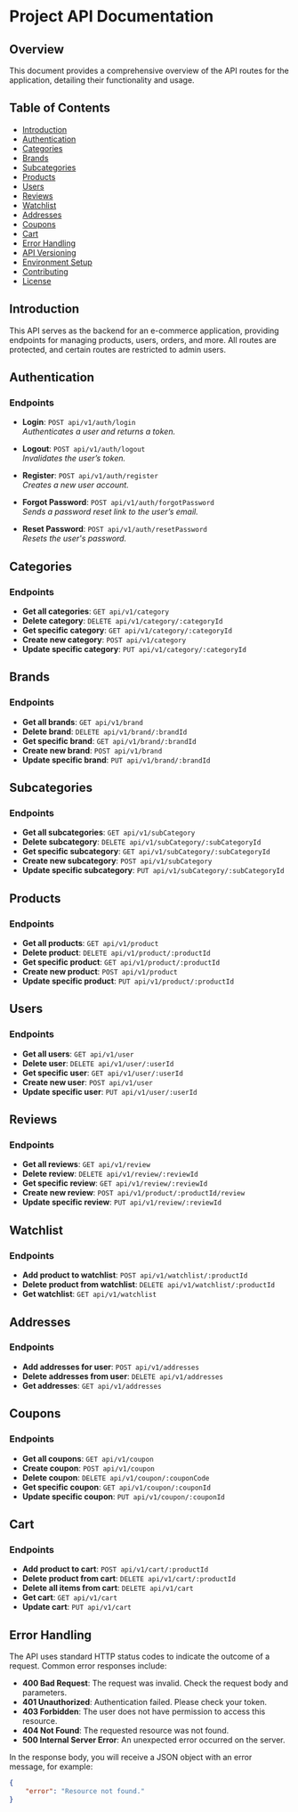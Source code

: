 # Project API Documentation

## Overview
This document provides a comprehensive overview of the API routes for the application, detailing their functionality and usage.

## Table of Contents
- [Introduction](#introduction)
- [Authentication](#authentication)
- [Categories](#categories)
- [Brands](#brands)
- [Subcategories](#subcategories)
- [Products](#products)
- [Users](#users)
- [Reviews](#reviews)
- [Watchlist](#watchlist)
- [Addresses](#addresses)
- [Coupons](#coupons)
- [Cart](#cart)
- [Error Handling](#error-handling)
- [API Versioning](#api-versioning)
- [Environment Setup](#environment-setup)
- [Contributing](#contributing)
- [License](#license)

## Introduction
This API serves as the backend for an e-commerce application, providing endpoints for managing products, users, orders, and more. All routes are protected, and certain routes are restricted to admin users.

## Authentication
### Endpoints
- **Login**: `POST api/v1/auth/login`  
  *Authenticates a user and returns a token.*
  
- **Logout**: `POST api/v1/auth/logout`  
  *Invalidates the user’s token.*

- **Register**: `POST api/v1/auth/register`  
  *Creates a new user account.*

- **Forgot Password**: `POST api/v1/auth/forgotPassword`  
  *Sends a password reset link to the user’s email.*

- **Reset Password**: `POST api/v1/auth/resetPassword`  
  *Resets the user's password.*

## Categories
### Endpoints
- **Get all categories**: `GET api/v1/category`
- **Delete category**: `DELETE api/v1/category/:categoryId`
- **Get specific category**: `GET api/v1/category/:categoryId`
- **Create new category**: `POST api/v1/category`
- **Update specific category**: `PUT api/v1/category/:categoryId`

## Brands
### Endpoints
- **Get all brands**: `GET api/v1/brand`
- **Delete brand**: `DELETE api/v1/brand/:brandId`
- **Get specific brand**: `GET api/v1/brand/:brandId`
- **Create new brand**: `POST api/v1/brand`
- **Update specific brand**: `PUT api/v1/brand/:brandId`

## Subcategories
### Endpoints
- **Get all subcategories**: `GET api/v1/subCategory`
- **Delete subcategory**: `DELETE api/v1/subCategory/:subCategoryId`
- **Get specific subcategory**: `GET api/v1/subCategory/:subCategoryId`
- **Create new subcategory**: `POST api/v1/subCategory`
- **Update specific subcategory**: `PUT api/v1/subCategory/:subCategoryId`

## Products
### Endpoints
- **Get all products**: `GET api/v1/product`
- **Delete product**: `DELETE api/v1/product/:productId`
- **Get specific product**: `GET api/v1/product/:productId`
- **Create new product**: `POST api/v1/product`
- **Update specific product**: `PUT api/v1/product/:productId`

## Users
### Endpoints
- **Get all users**: `GET api/v1/user`
- **Delete user**: `DELETE api/v1/user/:userId`
- **Get specific user**: `GET api/v1/user/:userId`
- **Create new user**: `POST api/v1/user`
- **Update specific user**: `PUT api/v1/user/:userId`

## Reviews
### Endpoints
- **Get all reviews**: `GET api/v1/review`
- **Delete review**: `DELETE api/v1/review/:reviewId`
- **Get specific review**: `GET api/v1/review/:reviewId`
- **Create new review**: `POST api/v1/product/:productId/review`
- **Update specific review**: `PUT api/v1/review/:reviewId`

## Watchlist
### Endpoints
- **Add product to watchlist**: `POST api/v1/watchlist/:productId`
- **Delete product from watchlist**: `DELETE api/v1/watchlist/:productId`
- **Get watchlist**: `GET api/v1/watchlist`

## Addresses
### Endpoints
- **Add addresses for user**: `POST api/v1/addresses`
- **Delete addresses from user**: `DELETE api/v1/addresses`
- **Get addresses**: `GET api/v1/addresses`

## Coupons
### Endpoints
- **Get all coupons**: `GET api/v1/coupon`
- **Create coupon**: `POST api/v1/coupon`
- **Delete coupon**: `DELETE api/v1/coupon/:couponCode`
- **Get specific coupon**: `GET api/v1/coupon/:couponId`
- **Update specific coupon**: `PUT api/v1/coupon/:couponId`

## Cart
### Endpoints
- **Add product to cart**: `POST api/v1/cart/:productId`
- **Delete product from cart**: `DELETE api/v1/cart/:productId`
- **Delete all items from cart**: `DELETE api/v1/cart`
- **Get cart**: `GET api/v1/cart`
- **Update cart**: `PUT api/v1/cart`

## Error Handling
The API uses standard HTTP status codes to indicate the outcome of a request. Common error responses include:
- **400 Bad Request**: The request was invalid. Check the request body and parameters.
- **401 Unauthorized**: Authentication failed. Please check your token.
- **403 Forbidden**: The user does not have permission to access this resource.
- **404 Not Found**: The requested resource was not found.
- **500 Internal Server Error**: An unexpected error occurred on the server.

In the response body, you will receive a JSON object with an error message, for example:
```json
{
    "error": "Resource not found."
}
